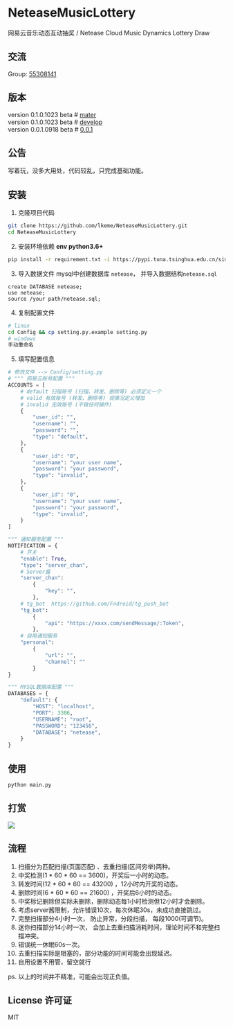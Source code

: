 # NeteaseMusicLottery
网易云音乐动态互动抽奖  / Netease Cloud Music Dynamics Lottery Draw

## 交流
Group: [55308141](https://jq.qq.com/?_wv=1027&k=5AIDaJg) 

## 版本
version 0.1.0.1023 beta # [mater](https://github.com/lkeme/NeteaseMusicLottery/tree/master)
\
version 0.1.0.1023 beta # [develop](https://github.com/lkeme/NeteaseMusicLottery/tree/develop)
\
version 0.0.1.0918 beta # [0.0.1](https://github.com/lkeme/NeteaseMusicLottery/tree/0.0.1)

## 公告
写着玩，没多大用处，代码较乱，只完成基础功能。

## 安装
1. 克隆项目代码
```bash
git clone https://github.com/lkeme/NeteaseMusicLottery.git
cd NeteaseMusicLottery
```
2. 安装环境依赖 **env python3.6+**
```bash
pip install -r requirement.txt -i https://pypi.tuna.tsinghua.edu.cn/simple
```

3. 导入数据文件
mysql中创建数据库 `netease`， 并导入数据结构`netease.sql`
```mysql
create DATABASE netease;
use netease;
source /your path/netease.sql;
```

4. 复制配置文件
```bash
# linux
cd Config && cp setting.py.example setting.py
# windows
手动重命名 
```

5. 填写配置信息
```python
# 修改文件 --> Config/setting.py 
# """ 网易云账号配置 """
ACCOUNTS = [
    # default 扫描账号 (扫描、转发、删除等) 必须定义一个
    # valid 有效账号 (转发、删除等) 视情况定义增加
    # invalid 无效账号 (不做任何操作)
    {
        "user_id": "",
        "username": "",
        "password": "",
        "type": "default",
    },
    {
        "user_id": "0",
        "username": "your user name",
        "password": "your password",
        "type": "invalid",
    },
    {
        "user_id": "0",
        "username": "your user name",
        "password": "your password",
        "type": "invalid",
    }
]

""" 通知服务配置 """
NOTIFICATION = {
    # 开关
    "enable": True,
    "type": "server_chan",
    # Server酱
    "server_chan":
        {
            "key": "",
        },
    # tg_bot  https://github.com/Fndroid/tg_push_bot
    "tg_bot":
        {
            "api": "https://xxxx.com/sendMessage/:Token",
        },
    # 自用通知服务
    "personal":
        {
            "url": "",
            "channel": ""
        }
}

""" MYSQL数据库配置 """
DATABASES = {
    "default": {
        "HOST": "localhost",
        "PORT": 3306,
        "USERNAME": "root",
        "PASSWORD": "123456",
        "DATABASE": "netease",
    }
}
```

## 使用
```bash
python main.py
```

## 打赏

![](https://i.loli.net/2019/07/13/5d2963e5cc1eb22973.png)

## 流程
1. 扫描分为匹配扫描(页面匹配) 、去重扫描(区间穷举)两种。
2. 中奖检测(1 * 60 * 60 == 3600)，开奖后一小时的动态。
2. 转发时间(12 * 60 * 60 == 43200) ，12小时内开奖的动态。
3. 删除时间(6 * 60 * 60 == 21600) ，开奖后6小时的动态。
5. 中奖标记删除但实际未删除，删除动态每1小时检测但12小时才会删除。
6. 考虑server酱限制，允许错误10次，每次休眠30s，未成功直接跳过。
7. 完整扫描部分4小时一次， 防止异常，分段扫描， 每段1000(可调节)。
7. 迷你扫描部分14小时一次， 会加上去重扫描消耗时间，理论时间不和完整扫描冲突。
8. 错误统一休眠60s一次。
9. 去重扫描实际是阻塞的，部分功能的时间可能会出现延迟。
10. 自用设置不用管，留空就行

ps. 以上的时间并不精准，可能会出现正负值。

## License 许可证
MIT
